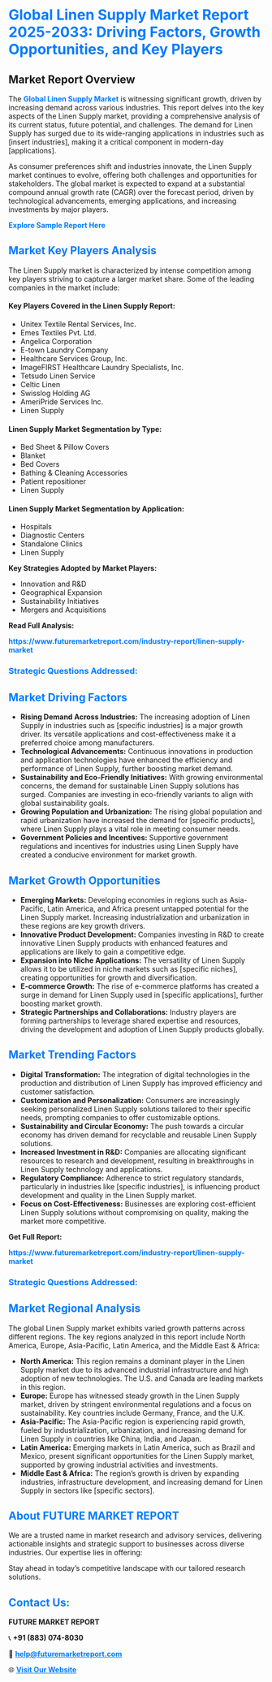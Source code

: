 <h1 style="color: #007BFF;">Global Linen Supply Market Report 2025-2033: Driving Factors, Growth Opportunities, and Key Players</h1>

<section id="overview">
<h2>Market Report Overview</h2>
<p>The <a href="https://www.futuremarketreport.com/industry-report/linen-supply-market" style="color: #007BFF; text-decoration: none;"><strong>Global Linen Supply Market</strong></a> is witnessing significant growth, driven by increasing demand across various industries. This report delves into the key aspects of the Linen Supply market, providing a comprehensive analysis of its current status, future potential, and challenges. The demand for Linen Supply has surged due to its wide-ranging applications in industries such as [insert industries], making it a critical component in modern-day [applications].</p>
<p>As consumer preferences shift and industries innovate, the Linen Supply market continues to evolve, offering both challenges and opportunities for stakeholders. The global market is expected to expand at a substantial compound annual growth rate (CAGR) over the forecast period, driven by technological advancements, emerging applications, and increasing investments by major players.</p>
</section>

<section id="overview">
<p><a href="https://www.futuremarketreport.com/request-sample/reportId=44321" style="color: #007BFF; text-decoration: none;"><strong>Explore Sample Report Here</strong></a></p>
</section>

<section id="key-players">
<h2 style="color: #007BFF;">Market Key Players Analysis</h2>
<p>The Linen Supply market is characterized by intense competition among key players striving to capture a larger market share. Some of the leading companies in the market include:</p>
<h4>Key Players Covered in the Linen Supply Report:</h4>
<ul><li>Unitex Textile Rental Services, Inc.</li><li>Emes Textiles Pvt. Ltd.</li><li>Angelica Corporation</li><li>E-town Laundry Company</li><li>Healthcare Services Group, Inc.</li><li>ImageFIRST Healthcare Laundry Specialists, Inc.</li><li>Tetsudo Linen Service</li><li>Celtic Linen</li><li>Swisslog Holding AG</li><li>AmeriPride Services Inc.</li><li>Linen Supply</li></ul>
<h4>Linen Supply Market Segmentation by Type:</h4>
<ul><li>Bed Sheet &amp; Pillow Covers</li><li>Blanket</li><li>Bed Covers</li><li>Bathing &amp; Cleaning Accessories</li><li>Patient repositioner</li><li>Linen Supply</li></ul>

<h4>Linen Supply Market Segmentation by Application:</h4>
<ul><li>Hospitals</li><li>Diagnostic Centers</li><li>Standalone Clinics</li><li>Linen Supply</li></ul>
<p><strong>Key Strategies Adopted by Market Players:</strong></p>
<ul>
<li>Innovation and R&D</li>
<li>Geographical Expansion</li>
<li>Sustainability Initiatives</li>
<li>Mergers and Acquisitions</li>
</ul>
</section>

<section>
<p><strong>Read Full Analysis: </strong></p><a href="https://www.futuremarketreport.com/industry-report/linen-supply-market" style="color: #007BFF; text-decoration: none;"><strong>https://www.futuremarketreport.com/industry-report/linen-supply-market</strong></a>
<h3 style="color: #007BFF;">Strategic Questions Addressed:</h3>
</section>

<section id="driving-factors">
<h2 style="color: #007BFF;">Market Driving Factors</h2>
<ul>
<li><strong>Rising Demand Across Industries:</strong> The increasing adoption of Linen Supply in industries such as [specific industries] is a major growth driver. Its versatile applications and cost-effectiveness make it a preferred choice among manufacturers.</li>
<li><strong>Technological Advancements:</strong> Continuous innovations in production and application technologies have enhanced the efficiency and performance of Linen Supply, further boosting market demand.</li>
<li><strong>Sustainability and Eco-Friendly Initiatives:</strong> With growing environmental concerns, the demand for sustainable Linen Supply solutions has surged. Companies are investing in eco-friendly variants to align with global sustainability goals.</li>
<li><strong>Growing Population and Urbanization:</strong> The rising global population and rapid urbanization have increased the demand for [specific products], where Linen Supply plays a vital role in meeting consumer needs.</li>
<li><strong>Government Policies and Incentives:</strong> Supportive government regulations and incentives for industries using Linen Supply have created a conducive environment for market growth.</li>
</ul>
</section>

<section id="growth-opportunities">
<h2 style="color: #007BFF;">Market Growth Opportunities</h2>
<ul>
<li><strong>Emerging Markets:</strong> Developing economies in regions such as Asia-Pacific, Latin America, and Africa present untapped potential for the Linen Supply market. Increasing industrialization and urbanization in these regions are key growth drivers.</li>
<li><strong>Innovative Product Development:</strong> Companies investing in R&D to create innovative Linen Supply products with enhanced features and applications are likely to gain a competitive edge.</li>
<li><strong>Expansion into Niche Applications:</strong> The versatility of Linen Supply allows it to be utilized in niche markets such as [specific niches], creating opportunities for growth and diversification.</li>
<li><strong>E-commerce Growth:</strong> The rise of e-commerce platforms has created a surge in demand for Linen Supply used in [specific applications], further boosting market growth.</li>
<li><strong>Strategic Partnerships and Collaborations:</strong> Industry players are forming partnerships to leverage shared expertise and resources, driving the development and adoption of Linen Supply products globally.</li>
</ul>
</section>

<section id="trending-factors">
<h2 style="color: #007BFF;">Market Trending Factors</h2>
<ul>
<li><strong>Digital Transformation:</strong> The integration of digital technologies in the production and distribution of Linen Supply has improved efficiency and customer satisfaction.</li>
<li><strong>Customization and Personalization:</strong> Consumers are increasingly seeking personalized Linen Supply solutions tailored to their specific needs, prompting companies to offer customizable options.</li>
<li><strong>Sustainability and Circular Economy:</strong> The push towards a circular economy has driven demand for recyclable and reusable Linen Supply solutions.</li>
<li><strong>Increased Investment in R&D:</strong> Companies are allocating significant resources to research and development, resulting in breakthroughs in Linen Supply technology and applications.</li>
<li><strong>Regulatory Compliance:</strong> Adherence to strict regulatory standards, particularly in industries like [specific industries], is influencing product development and quality in the Linen Supply market.</li>
<li><strong>Focus on Cost-Effectiveness:</strong> Businesses are exploring cost-efficient Linen Supply solutions without compromising on quality, making the market more competitive.</li>
</ul>
</section>

<section>
<p><strong>Get Full Report: </strong></p><a href="https://www.futuremarketreport.com/industry-report/linen-supply-market" style="color: #007BFF; text-decoration: none;"><strong>https://www.futuremarketreport.com/industry-report/linen-supply-market</strong></a>
<h3 style="color: #007BFF;">Strategic Questions Addressed:</h3>
</section>


<section id="regional-analysis">
<h2 style="color: #007BFF;">Market Regional Analysis</h2>
<p>The global Linen Supply market exhibits varied growth patterns across different regions. The key regions analyzed in this report include North America, Europe, Asia-Pacific, Latin America, and the Middle East & Africa:</p>
<ul>
<li><strong>North America:</strong> This region remains a dominant player in the Linen Supply market due to its advanced industrial infrastructure and high adoption of new technologies. The U.S. and Canada are leading markets in this region.</li>
<li><strong>Europe:</strong> Europe has witnessed steady growth in the Linen Supply market, driven by stringent environmental regulations and a focus on sustainability. Key countries include Germany, France, and the U.K.</li>
<li><strong>Asia-Pacific:</strong> The Asia-Pacific region is experiencing rapid growth, fueled by industrialization, urbanization, and increasing demand for Linen Supply in countries like China, India, and Japan.</li>
<li><strong>Latin America:</strong> Emerging markets in Latin America, such as Brazil and Mexico, present significant opportunities for the Linen Supply market, supported by growing industrial activities and investments.</li>
<li><strong>Middle East & Africa:</strong> The region’s growth is driven by expanding industries, infrastructure development, and increasing demand for Linen Supply in sectors like [specific sectors].</li>
</ul>
</section>

<footer>
<h2 style="color: #007BFF;">About FUTURE MARKET REPORT</h2>
<p>We are a trusted name in market research and advisory services, delivering actionable insights and strategic support to businesses across diverse industries. Our expertise lies in offering:</p>

<p>Stay ahead in today’s competitive landscape with our tailored research solutions.</p>

<h2 style="color: #007BFF;">Contact Us:</h2>
<p><strong>FUTURE MARKET REPORT</strong></p>
<p>📞 <strong>+91 (883) 074-8030</strong></p>
<p>📧 <strong><a href="mailto:help@futuremarketreport.com" style="color: #007BFF;">help@futuremarketreport.com</a></strong></p>
<p>🌐 <strong><a href="https://www.futuremarketreport.com/" style="color: #007BFF;">Visit Our Website</a></strong></p>
</footer>